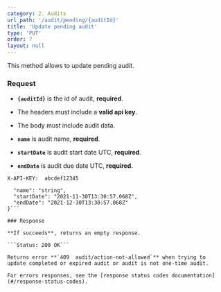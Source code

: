 ```yaml
---
category: 2. Audits
url_path: '/audit/pending/{auditId}'
title: 'Update pending audit'
type: 'PUT'
order: 7
layout: null
---
```


This method allows to update pending audit.

### Request

* **`{auditId}`** is the id of audit, **required**.
* The headers must include a **valid api key**.

* The body must include audit data.
* **`name`** is audit name, **required**.
* **`startDate`** is audit start date UTC, **required**.
* **`endDate`** is audit due date UTC, **required**.

```X-API-KEY:  abcdef12345```

```{
  "name": "string",
  "startDate": "2021-11-30T13:30:57.068Z",
  "endDate": "2021-12-30T13:30:57.068Z"
}```

### Response

**If succeeds**, returns an empty response.

```Status: 200 OK```

Returns error **`409  audit/action-not-allowed`** when trying to update completed or expired audit or audit is not one-time audit.

For errors responses, see the [response status codes documentation](#/response-status-codes).
